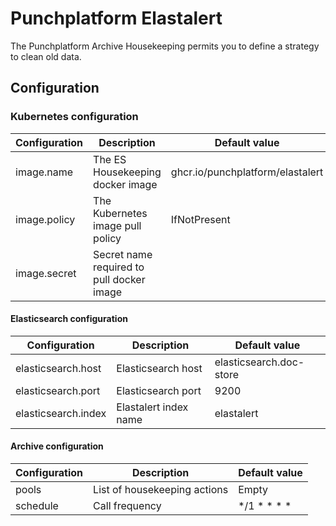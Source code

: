 # Punchplatform Elastalert

The Punchplatform Archive Housekeeping permits you to define a strategy to clean old data.

## Configuration

### Kubernetes configuration

| Configuration        | Description                         | Default value                                               |
|----------------------|-------------------------------------|-------------------------------------------------------------|
| image.name           | The ES Housekeeping docker image    | ghcr.io/punchplatform/elastalert |
| image.policy         | The Kubernetes image pull policy    | IfNotPresent                                                |
| image.secret | Secret name required to pull docker image |                                                             |

#### Elasticsearch configuration

| Configuration              | Description                      | Default value      |
|----------------------------|----------------------------------|--------------------|
| elasticsearch.host     | Elasticsearch host   | elasticsearch.doc-store |
| elasticsearch.port   | Elasticsearch port | 9200 |
| elasticsearch.index   | Elastalert index name | elastalert |

#### Archive configuration

| Configuration              | Description                      | Default value      |
|----------------------------|----------------------------------|--------------------|
| pools    | List of housekeeping actions  |  Empty |
| schedule   | Call frequency | */1 * * * * |